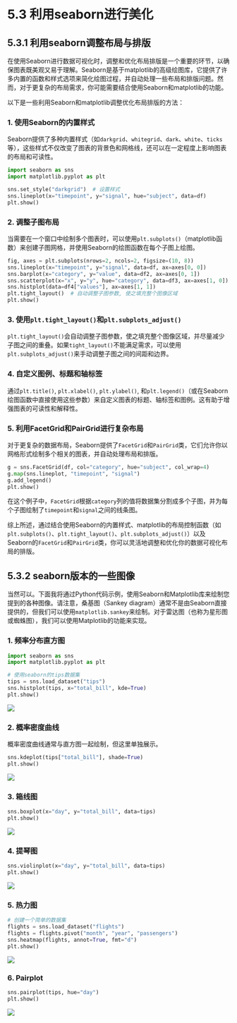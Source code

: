 # 5.3 利用seaborn进行美化

## 5.3.1 利用seaborn调整布局与排版

在使用Seaborn进行数据可视化时，调整和优化布局排版是一个重要的环节，以确保图表既美观又易于理解。Seaborn是基于matplotlib的高级绘图库，它提供了许多内置的函数和样式选项来简化绘图过程，并自动处理一些布局和排版问题。然而，对于更复杂的布局需求，你可能需要结合使用Seaborn和matplotlib的功能。

以下是一些利用Seaborn和matplotlib调整优化布局排版的方法：

### 1. 使用Seaborn的内置样式

Seaborn提供了多种内置样式（如`darkgrid`、`whitegrid`、`dark`、`white`、`ticks`等），这些样式不仅改变了图表的背景色和网格线，还可以在一定程度上影响图表的布局和可读性。

```python
import seaborn as sns
import matplotlib.pyplot as plt

sns.set_style("darkgrid")  # 设置样式
sns.lineplot(x="timepoint", y="signal", hue="subject", data=df)
plt.show()
```

### 2. 调整子图布局

当需要在一个窗口中绘制多个图表时，可以使用`plt.subplots()`（matplotlib函数）来创建子图网格，并使用Seaborn的绘图函数在每个子图上绘图。

```python
fig, axes = plt.subplots(nrows=2, ncols=2, figsize=(10, 8))
sns.lineplot(x="timepoint", y="signal", data=df, ax=axes[0, 0])
sns.barplot(x="category", y="value", data=df2, ax=axes[0, 1])
sns.scatterplot(x="x", y="y", hue="category", data=df3, ax=axes[1, 0])
sns.histplot(data=df4["values"], ax=axes[1, 1])
plt.tight_layout()  # 自动调整子图参数, 使之填充整个图像区域
plt.show()
```

### 3. 使用`plt.tight_layout()`和`plt.subplots_adjust()`

`plt.tight_layout()`会自动调整子图参数，使之填充整个图像区域，并尽量减少子图之间的重叠。如果`tight_layout()`不能满足需求，可以使用`plt.subplots_adjust()`来手动调整子图之间的间距和边界。

### 4. 自定义图例、标题和轴标签

通过`plt.title()`, `plt.xlabel()`, `plt.ylabel()`, 和`plt.legend()`（或在Seaborn绘图函数中直接使用这些参数）来自定义图表的标题、轴标签和图例。这有助于增强图表的可读性和解释性。

### 5. 利用FacetGrid和PairGrid进行复杂布局

对于更复杂的数据布局，Seaborn提供了`FacetGrid`和`PairGrid`类，它们允许你以网格形式绘制多个相关的图表，并自动处理布局和排版。

```python
g = sns.FacetGrid(df, col="category", hue="subject", col_wrap=4)
g.map(sns.lineplot, "timepoint", "signal")
g.add_legend()
plt.show()
```

在这个例子中，`FacetGrid`根据`category`列的值将数据集分割成多个子图，并为每个子图绘制了`timepoint`和`signal`之间的线条图。

综上所述，通过结合使用Seaborn的内置样式、matplotlib的布局控制函数（如`plt.subplots()`、`plt.tight_layout()`、`plt.subplots_adjust()`）以及Seaborn的`FacetGrid`和`PairGrid`类，你可以灵活地调整和优化你的数据可视化布局的排版。

## 5.3.2 seaborn版本的一些图像

当然可以。下面我将通过Python代码示例，使用Seaborn和Matplotlib库来绘制您提到的各种图像。请注意，桑基图（Sankey diagram）通常不是由Seaborn直接提供的，但我们可以使用`matplotlib.sankey`来绘制。对于雷达图（也称为星形图或蜘蛛图），我们可以使用Matplotlib的功能来实现。

### 1. 频率分布直方图

```python
import seaborn as sns
import matplotlib.pyplot as plt

# 使用seaborn的tips数据集
tips = sns.load_dataset("tips")
sns.histplot(tips, x="total_bill", kde=True)
plt.show()
```

![](./src/13.png)

### 2. 概率密度曲线

概率密度曲线通常与直方图一起绘制，但这里单独展示。

```python
sns.kdeplot(tips["total_bill"], shade=True)
plt.show()
```

![](./src/14.png)

### 3. 箱线图

```python
sns.boxplot(x="day", y="total_bill", data=tips)
plt.show()
```

![](./src/15.png)

### 4. 提琴图

```python
sns.violinplot(x="day", y="total_bill", data=tips)
plt.show()
```

![](./src/16.png)

### 5. 热力图

```python
# 创建一个简单的数据集
flights = sns.load_dataset("flights")
flights = flights.pivot("month", "year", "passengers")
sns.heatmap(flights, annot=True, fmt="d")
plt.show()
```

![](./src/17.png)

### 6. Pairplot

```python
sns.pairplot(tips, hue="day")
plt.show()
```

![](./src/18.png)


